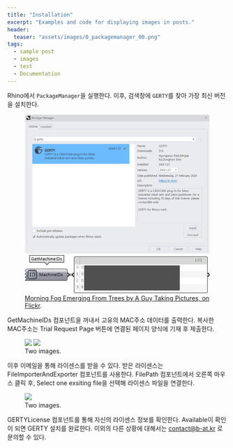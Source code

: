 ```yaml
---
title: "Installation"
excerpt: "Examples and code for displaying images in posts."
header:
  teaser: "assets/images/0_packagemanager_00.png"
tags: 
  - sample post
  - images
  - test
  - Documentation
---
```


Rhino에서 `PackageManager`을 실행한다.
이후, 검색창에 `GERTY`를 찾아 가장 최신 버전을 설치한다.
<!-- #### One Up -->
<figure>
	<a href="/assets/images/0_packagemanager_00.png"><img src="/assets/images/0_packagemanager_00.png"></a>
	<a href="/assets/images/GetMachineIDs-768x157.png"><img src="/assets/images/GetMachineIDs-768x157.png"></a>
	<figcaption><a href="http://www.flickr.com/photos/80901381@N04/7758832526/" title="Morning Fog Emerging From Trees by A Guy Taking Pictures, on Flickr">Morning Fog Emerging From Trees by A Guy Taking Pictures, on Flickr</a>.</figcaption>
</figure>

GetMachineIDs 컴포넌트을 꺼내서 고유의 MAC주소 데이터를 출력한다.
복사한 MAC주소는 Trial Request Page 버튼에 연결된 페이지 양식에 기재 후 제출한다.

<!-- #### Two
 ```html
<figure class="half">
    <a href="/assets/images/image-filename-1-large.jpg"><img src="/assets/images/image-filename-1.jpg"></a>
    <a href="/assets/images/image-filename-2-large.jpg"><img src="/assets/images/image-filename-2.jpg"></a>
    <figcaption>Caption describing these two images.</figcaption>
</figure>
``` -->

<figure>
	<a href="/assets/images/1_MACAddress_01.png"><img src="/assets/images/1_MACAddress_01.png"></a>
	<a href="/assets/images/2_license_Import_1.png"><img src="/assets/images/2_license_Import_1.png"></a>
	<figcaption>Two images.</figcaption>
</figure>

이후 이메일을 통해 라이센스를 받을 수 있다.
받은 라이센스는 FileImporterAndExporter 컴포넌트를 사용한다. 
FilePath 컴포넌트에서 오른쪽 마우스 클릭 후, Select one exsiting file을 선택해 라이센스 파일을 연결한다.

<!-- #### Three -->

<figure>
	<a href="/assets/images/3_licenseReader_00.png"><img src="/assets/images/3_licenseReader_00.png"></a>
	<figcaption>Two images.</figcaption>
</figure>

GERTYLicense 컴포넌트를 통해 자신의 라이센스 정보를 확인한다.
Available이 확인이 되면 GERTY 설치를 완료한다.
이외의 다른 상황에 대해서는 contact@b-at.kr 로 문의할 수 있다.

<!-- #### Three Up

Apply the `third` class like so to display three images side by side that share the same caption.

```html
<figure class="third">
	<img src="/images/image-filename-1.jpg">
	<img src="/images/image-filename-2.jpg">
	<img src="/images/image-filename-3.jpg">
	<figcaption>Caption describing these three images.</figcaption>
</figure>
```

And you'll get something that looks like this:

<figure class="third">
	<img src="http://placehold.it/600x300.jpg">
	<img src="http://placehold.it/600x300.jpg">
	<img src="http://placehold.it/600x300.jpg">
	<figcaption>Three images.</figcaption>
</figure> -->
